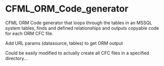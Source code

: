 CFML_ORM_Code_generator
=======================

CFML ORM Code generator that loops through the tables in an MSSQL system tables, finds and defined relationships and outputs copyable code for each ORM CFC file.

Add URL params (datasource, tables) to get ORM output

Could be easily modified to actually create all CFC files in a specified directory...
